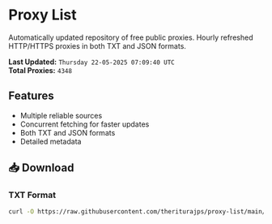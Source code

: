 # Proxy List

Automatically updated repository of free public proxies. Hourly refreshed HTTP/HTTPS proxies in both TXT and JSON formats.

**Last Updated:** `Thursday 22-05-2025 07:09:40 UTC`  
**Total Proxies:** `4348`

## Features
- Multiple reliable sources
- Concurrent fetching for faster updates
- Both TXT and JSON formats
- Detailed metadata

## 📥 Download

### TXT Format
```bash
curl -O https://raw.githubusercontent.com/theriturajps/proxy-list/main/proxies.txt
